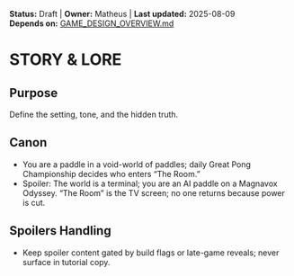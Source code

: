 <!-- AI-DIRECTIVE: Single source of truth. Keep this file self-contained.
If changing mechanics, update CORE_LOOP.md and CARDS_CATALOG.md references.
Never invent new mechanics not listed here without adding them to GAME_DESIGN_OVERVIEW.md and ROADMAP.md. -->

**Status:** Draft | **Owner:** Matheus | **Last updated:** 2025-08-09  
**Depends on:** [GAME_DESIGN_OVERVIEW.md](./GAME_DESIGN_OVERVIEW.md)

# STORY & LORE
## Purpose
Define the setting, tone, and the hidden truth.
## Canon
- You are a paddle in a void-world of paddles; daily Great Pong Championship decides who enters “The Room.”
- Spoiler: The world is a terminal; you are an AI paddle on a Magnavox Odyssey. “The Room” is the TV screen; no one returns because power is cut.
## Spoilers Handling
- Keep spoiler content gated by build flags or late-game reveals; never surface in tutorial copy.
